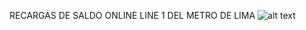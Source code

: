 RECARGAS DE SALDO ONLINE LINE 1 DEL METRO DE LIMA
![alt text](https://valeriaeguche.com/wp-content/uploads/2018/04/Lima-Y-Sus-Patas-Valeria-Eguche.png)
